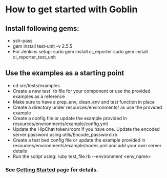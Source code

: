 # How to get started with Goblin

## Install following gems:

- ssh-pass
- gem install test-unit -v 2.5.5
- For Jenkins setup:
 	sudo gem install ci_reporter
 	sudo gem install ci_reporter_test_unit
 	
## Use the examples as a starting point

- cd src/tests/examples
- Create a new test .rb file for your component or use the provided examples as a reference
- Make sure to have a prep_env, clean_env and test function in place
- Create a directory under resources/environments/ as use the provided example
- Create a config file or update the example provided in resources/environments/example/config.yml
- Update the HipChat token/room if you have one. Update the encoded server password using utils/Encode_password.rb
- Create a test bed config file or update the example provided in resources/environments/example/nodes.yml and add your own server details
- Run the script using: ruby test_file.rb --environment <env_name> 



### See [Getting Started](./docs/getting_started.md) page for details.